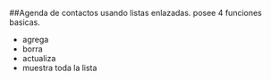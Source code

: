 ##Agenda de contactos usando listas enlazadas.
posee 4 funciones basicas.
* agrega 
* borra
* actualiza
* muestra toda la lista